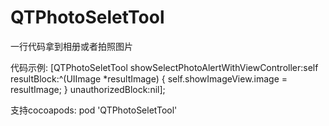 # QTPhotoSeletTool

一行代码拿到相册或者拍照图片

代码示例:
    [QTPhotoSeletTool showSelectPhotoAlertWithViewController:self resultBlock:^(UIImage *resultImage) {
        self.showImageView.image = resultImage;
    } unauthorizedBlock:nil];

支持cocoapods: pod 'QTPhotoSeletTool'
